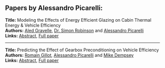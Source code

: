 <h2>Papers by Alessandro Picarelli:</h2>
<p>
<b>Title:</b> Modeling the Effects of Energy Efficient Glazing on Cabin Thermal Energy & Vehicle Efficiency<br />
<b>Authors:</b> <a href="../authors/author_121.html">Aled Gravelle</a>, <a href="../authors/author_257.html">Dr. Simon Robinson</a> and <a href="../authors/author_238.html">Alessandro Picarelli</a><br />
<b>Links:</b> <a href="../abstracts/abstract_31.pdf">Abstract</a>, <a href="../submissions/ecp15118291_GravelleRobinsonPicarelli.pdf">Full paper</a>
</p>
<hr />
<p>
<b>Title:</b> Predicting the Effect of Gearbox Preconditioning on Vehicle Efficiency<br />
<b>Authors:</b> <a href="../authors/author_108.html">Romain Gillot</a>, <a href="../authors/author_238.html">Alessandro Picarelli</a> and <a href="../authors/author_66.html">Mike Dempsey</a><br />
<b>Links:</b> <a href="../abstracts/abstract_14.pdf">Abstract</a>, <a href="../submissions/ecp15118135_GillotPicarelliDempsey.pdf">Full paper</a>
</p>